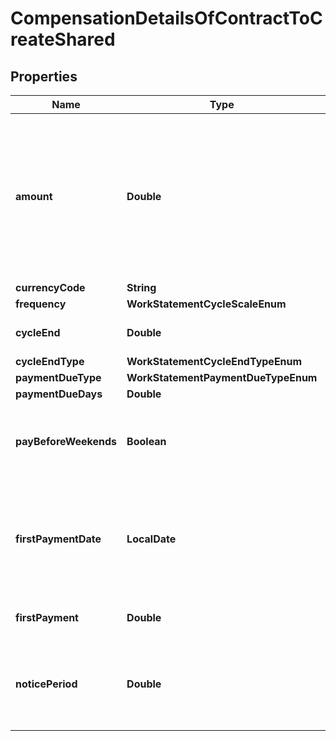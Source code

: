 

# CompensationDetailsOfContractToCreateShared


## Properties

| Name | Type | Description | Notes |
|------------ | ------------- | ------------- | -------------|
|**amount** | **Double** | Amount to be paid. This field can be excluded when creating a Pay-as-you-go task-based or Milestone contracts. |  [optional] |
|**currencyCode** | **String** |  |  |
|**frequency** | **WorkStatementCycleScaleEnum** |  |  |
|**cycleEnd** | **Double** | Date invoice cycle ends. |  |
|**cycleEndType** | **WorkStatementCycleEndTypeEnum** |  |  |
|**paymentDueType** | **WorkStatementPaymentDueTypeEnum** |  |  |
|**paymentDueDays** | **Double** |  |  |
|**payBeforeWeekends** | **Boolean** | If the payment due is on a weekend, pay on Friday. |  [optional] |
|**firstPaymentDate** | **LocalDate** | Short date in format ISO-8601 (YYYY-MM-DD). For example: 2022-12-31. |  [optional] |
|**firstPayment** | **Double** | First payment amount. |  [optional] |
|**noticePeriod** | **Double** | Days before to notice the termination of contract for eather party. |  [optional] |



